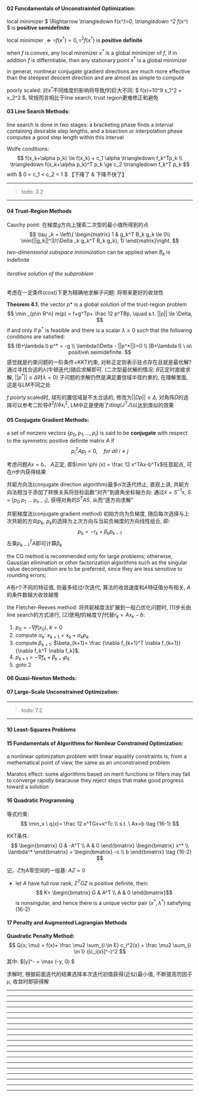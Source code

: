#### 02 Funcdamentals of Unconstrainted Optimization:

local minimizer $ \Rightarrow \triangledown f(x^*)=0, \triangledown ^2 f(x^*) $ is **positive semidefinite**

local minimizer $\Leftarrow \triangledown f(x^*)=0, \triangledown ^2 f(x^*)$ is **positive definite**

when $f$ is convex, any local minimizer $x^*$ is a global minimizer of $f$, if in addition $f$ is differntiable, then any stationary point $x^*$ is a global minimizer

in general, nonlinear conjugate gradient directions are much more effective than the steepest descent direction and are almost as simple to compute

poorly scaled: 对$x^*$不同维度的影响将导致*f*的巨大不同: $ f(x)=10^9 x_1^2 + x_2^2 $, 常规而言相比于line search, trust region更难修正和避免

#### 03 Line Search Methods:

line search is done in two stages: a bracketing phase finds a interval containing desirable step lengths, and a bisection or interpolation phase computes a good step length within this interval

Wolfe conditions:
$$ f(x_k+\alpha p_k) \le f(x_k) + c_1 \alpha \triangledown f_k^Tp_k \\
\triangledown f(x_k+\alpha p_k)^T p_k \ge c_2 \triangledown f_k^T p_k $$
with $ 0 < c_1 < c_2 < 1 $ 【下降了 & 下降不快了】

***
> todo: 3.2

***

#### 04 Trust-Region Methods

Cauchy point: 在梯度$g$方向上搜索二次型的最小值所得到的点
$$
\tau _k = \left\{
\begin{matrix}
1 & g_k^T B_k g_k \le 0\\
\min(||g_k||^3/(\Delta _k g_k^T B_k g_k), 1)
\end{matrix}\right.
$$

*two-dimensional subspace minimization* can be applied when $B_k$ is indefinite

###### iterative solution of the subproblem
考虑在一定条件(cost)下更为精确地求解子问题: 将带来更好的收敛性

**Theorem 4.1.** the vector $p*$ is a global solution of the trust-region problem
$$ \min _{p\in R^n} m(p) = f+g^Tp+ \frac 12 p^TBp, \quad s.t. ||p|| \le \Delta, $$
if and only if $p^*$ is feasible and there is a scalar $\lambda \ge 0$ such that the following conditions are satisfied:
$$ (B+\lambda I) p^* = -g \\
\lambda(\Delta - ||p^*||)=0 \\
(B+\lambda I) \ is\ positive\ seimidefinite.
$$
感觉就是约束问题的一阶条件+KKT约束, 对称正定则表示驻点存在且就是最优解?
通过寻找合适的$\lambda$(牛顿迭代)随后求解即可. (二次型最优解的情况: $B$正定时直接求解, $||p^*|| \le \Delta$时$\lambda=0$)
子问题的求解仍然是满足置信域半径约束的, 在理解里面, 这是与LM不同之处

$f$ poorly scaled时, 球形的置信域是不太合适的, 修改为$||Dp|| \le \Delta$, 对角阵$D$的选择可以参考二阶导$\partial ^2f/ \partial x_i^2$, LM中正是使用了$diag(J^TJ)$以达到类似的效果

#### 05 Conjugate Gradient Methods:

a set of nonzero vectors $\{p_0, p_1, ..., p_l\}$ is said to be **conjugate** with respect to the symmetric positive definite matrix $A$ if
$$p_i^T A p_j=0, \quad for \ all \ i \not = j$$

考虑问题$Ax=b$， $A$正定, 即$\min \phi (x) = \frac 12 x^TAx-b^Tx$任意起点, 可在$n$步内获得结果

共轭方向法(conjugate direction algorithm)最多$n$次迭代终止, 直观上讲, 共轭方向法相当于添加了转换关系将目标函数“对齐”到直角坐标轴方向: 通过$\hat x = S^{-1}x, \ S=[p_0\ p_1\ ...\ p_{n-1}]$, 获得对角的$S^T A S$, 从而“逐方向求解”

共轭梯度法(conjugate gradient method)
初始方向为负梯度, 随后每次选择与上次共轭的方向$p_k$, $p_k$的选择为上次方向与当前负梯度的方向线性组合, 即:
$$p_k = -r_k+\beta _k p_{k-1}$$
左乘$p_{k-1}^TA$即可计算$\beta_k$

the CG method is recommended only for large problems; otherwise, Gaussian elimination or other factorization algorithms such as the singular value decomposition are to be preferred, since they are less sensitive to rounding errors;

$A$有$r$个不同的特征值, 则最多经过$r$次迭代, 算法的收敛速度和$A$特征值分布相关, $A$的条件数越大收敛越慢

the Fletcher-Reeves method: 将共轭梯度法扩展到一般凸优化问题时, [1]步长由line search的方式进行, [2]使用$f$的梯度$\nabla f$代替$r_k = Ax_k-b$:
1. $p_0=-\nabla f(x_0), \ k=0$
2. compute $\alpha_k$: $x_{k+1}=x_k+\alpha_k p_k$
3. compute $\beta_{k+1}$: $\beta_{k+1}= \frac {\nabla f_{k+1}^T \nabla f_{k+1}}
{\nabla f_k^T \nabla f_k}$,
4. $p_{k+1} = -\nabla f_k + \beta_{k+1} p_k$
5. goto 2

#### 06 Quasi-Newton Methods:

#### 07 Large-Scale Unconstrained Optimization:

***
> todo: 7.2

***

#### 10 Least-Squares Problems

#### 15 Fundamentals of Algorithms for Nonliear Constrained Optimization:

a nonlinear optimization problem with linear equality constraints is, from a methematical point of view, the same as an unconstrained problem

Maratos effect: some algorithms based on merit functions or filters may fail to converge rapidly beacause they reject steps that make good progress toward a solution

#### 16 Quadratic Programming

等式约束:
$$ \min_x \ q(x)= \frac 12 x^TGx+x^Tc \\
s.t. \ Ax=b
\tag {16-1}
$$

KKT条件:
$$ \begin{bmatrix} G & -A^T \\ A & 0 \end{bmatrix}
\begin{bmatrix} x^* \\ \lambda^* \end{bmatrix} = \begin{bmatrix} -c \\ b \end{bmatrix}
\tag {16-2}
$$

记，$Z$为$A$零空间的一组基: $AZ=0$
* let $A$ have full row rank, $Z^TGZ$ is positive definite, then:
$$ K= \begin{bmatrix} G & A^T \\ A & 0 \end{bmatrix}$$
is nonsingular, and hence there is a unique vector pair $(x^*, \lambda^*)$ satisfying (16-2)

#### 17 Penalty and Augmented Lagrangian Methods

**Quadratic Penalty Method:**
$$ Q(x; \mu) = f(x)+ \frac \mu2 \sum_{i \in E} c_i^2(x) +
\frac \mu2 \sum_{i \in I} ([c_i(x)]^-)^2 $$
其中: $[y]^- = \max (-y, 0) $

求解时, 根据前面迭代的结果选择本次迭代初值获得(近似)最小值, 不断提高罚因子$\mu$, 收敛时即获得解

























---
---
---
---
---
---
---
---
---
---
---
---
---
---
---
---
---
---
---

